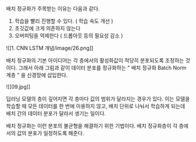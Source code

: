 
배치 정규화가 주목받는 이유는 다음과 같다. 
1. 학습을 빨리 진행할 수 있다. ( 학습 속도 개선 ) 
2. 초깃값에 크게 의존하지 않는다 
3. 오버피팅을 억제한다 ( 드롭아웃 등의 필요성 감소 ) 

![[1. CNN LSTM 개념/image/26.png]]

배치 정규화의 기본 아이디어는 각 층에서의 활성화값이 적당히 분포되도록 조정하는 것이다. 그래서 아래 그림과 같이 데이터 분포를 정규화하는 " 배치 정규화 Batch Norm 계층 " 을 신경망에 삽입한다.

![[09.jpg]]

딥러닝 모델의 층이 깊어지면 각 층마다 값의 범위가 달라지는 경우가 있다. 이는 모델을 학습할 때 모든 데이터를 한 번에 이용하지 않고, 배치 단위로 나눠서 학습하게 되는데 배치 간의 데이터 분포가 달라서 생기는 일이다. 

배치 정규화는 이런 분포의 불균형을 해결하기 위한 기법이다. 배치 정규화층이 각 층에서의 값의 분포가 일정하도록 해준다. 

